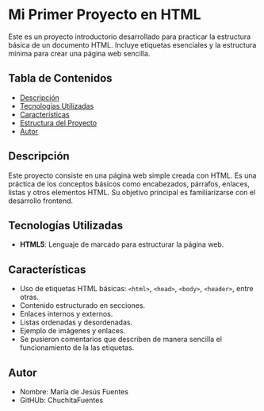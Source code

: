 # Mi Primer Proyecto en HTML

Este es un proyecto introductorio desarrollado para practicar la estructura básica de un documento HTML. Incluye etiquetas esenciales y la estructura mínima para crear una página web sencilla.

## Tabla de Contenidos
- [Descripción](#descripción)
- [Tecnologías Utilizadas](#tecnologías-utilizadas)
- [Características](#características)
- [Estructura del Proyecto](#estructura-del-proyecto)
- [Autor](#autor)


## Descripción

Este proyecto consiste en una página web simple creada con HTML. Es una práctica de los conceptos básicos como encabezados, párrafos, enlaces, listas y otros elementos HTML. Su objetivo principal es familiarizarse con el desarrollo frontend.

## Tecnologías Utilizadas

- **HTML5**: Lenguaje de marcado para estructurar la página web.
  
## Características

- Uso de etiquetas HTML básicas: `<html>`, `<head>`, `<body>`, `<header>`, entre otras.
- Contenido estructurado en secciones.
- Enlaces internos y externos.
- Listas ordenadas y desordenadas.
- Ejemplo de imágenes y enlaces.
- Se pusieron comentarios que describen de manera sencilla el funcionamiento de la las etiquetas.
  
## Autor

- Nombre: María de Jesús Fuentes
- GitHUb: ChuchitaFuentes
